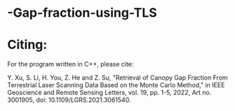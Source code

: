 # -Gap-fraction-using-TLS
# Citing:

For the program written in C++, please cite:

Y. Xu, S. Li, H. You, Z. He and Z. Su, "Retrieval of Canopy Gap Fraction From Terrestrial Laser Scanning Data Based on the Monte Carlo Method," in IEEE Geoscience and Remote Sensing Letters, vol. 19, pp. 1-5, 2022, Art no. 3001905, doi: 10.1109/LGRS.2021.3061540.
